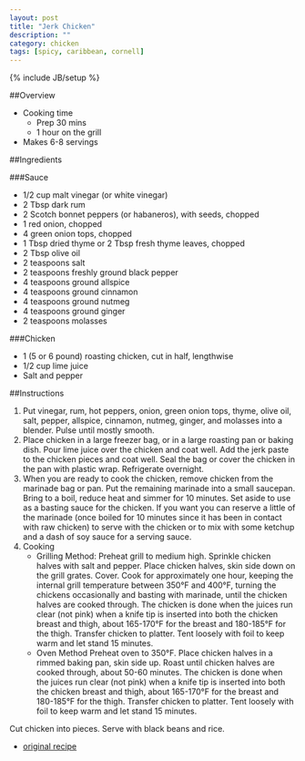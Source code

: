 ```yaml
---
layout: post
title: "Jerk Chicken"
description: ""
category: chicken
tags: [spicy, caribbean, cornell]
---
```

{% include JB/setup %}

##Overview

* Cooking time
    * Prep 30 mins
    * 1 hour on the grill
* Makes 6-8 servings

##Ingredients

###Sauce
* 1/2 cup malt vinegar (or white vinegar)
* 2 Tbsp dark rum
* 2 Scotch bonnet peppers (or habaneros), with seeds, chopped
* 1 red onion, chopped
* 4 green onion tops, chopped
* 1 Tbsp dried thyme or 2 Tbsp fresh thyme leaves, chopped
* 2 Tbsp olive oil
* 2 teaspoons salt
* 2 teaspoons freshly ground black pepper
* 4 teaspoons ground allspice
* 4 teaspoons ground cinnamon
* 4 teaspoons ground nutmeg
* 4 teaspoons ground ginger
* 2 teaspoons molasses

###Chicken
* 1 (5 or 6 pound) roasting chicken, cut in half, lengthwise
* 1/2 cup lime juice
* Salt and pepper

##Instructions

1. Put vinegar, rum, hot peppers, onion, green onion tops, thyme, olive oil, salt, pepper, allspice, cinnamon, nutmeg, ginger, and molasses into a blender. Pulse until mostly smooth.
2. Place chicken in a large freezer bag, or in a large roasting pan or baking dish. Pour lime juice over the chicken and coat well. Add the jerk paste to the chicken pieces and coat well. Seal the bag or cover the chicken in the pan with plastic wrap. Refrigerate overnight.
3. When you are ready to cook the chicken, remove chicken from the marinade bag or pan. Put the remaining marinade into a small saucepan. Bring to a boil, reduce heat and simmer for 10 minutes. Set aside to use as a basting sauce for the chicken. If you want you can reserve a little of the marinade (once boiled for 10 minutes since it has been in contact with raw chicken) to serve with the chicken or to mix with some ketchup and a dash of soy sauce for a serving sauce.
4. Cooking
    * Grilling Method:
    Preheat grill to medium high. Sprinkle chicken halves with salt and pepper. Place chicken halves, skin side down on the grill grates. Cover. Cook for approximately one hour, keeping the internal grill temperature between 350°F and 400°F, turning the chickens occasionally and basting with marinade, until the chicken halves are cooked through. The chicken is done when the juices run clear (not pink) when a knife tip is inserted into both the chicken breast and thigh, about 165-170°F for the breast and 180-185°F for the thigh. Transfer chicken to platter. Tent loosely with foil to keep warm and let stand 15 minutes.
    * Oven Method
    Preheat oven to 350°F. Place chicken halves in a rimmed baking pan, skin side up. Roast until chicken halves are cooked through, about 50-60 minutes. The chicken is done when the juices run clear (not pink) when a knife tip is inserted into both the chicken breast and thigh, about 165-170°F for the breast and 180-185°F for the thigh. Transfer chicken to platter. Tent loosely with foil to keep warm and let stand 15 minutes.

Cut chicken into pieces. Serve with black beans and rice.

* [original recipe](http://www.simplyrecipes.com/recipes/jerk_chicken/)
